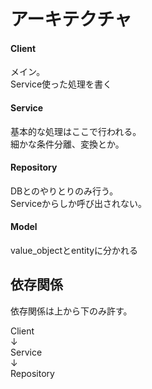 # アーキテクチャ

#### Client
メイン。  
Service使った処理を書く

#### Service
基本的な処理はここで行われる。  
細かな条件分離、変換とか。

#### Repository
DBとのやりとりのみ行う。  
Serviceからしか呼び出されない。

#### Model
value_objectとentityに分かれる

## 依存関係
依存関係は上から下のみ許す。

Client  
↓  
Service  
↓  
Repository  

